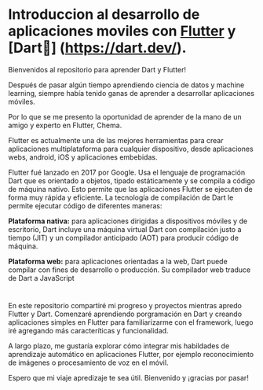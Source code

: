 # Introduccion al desarrollo de aplicaciones moviles con [Flutter](https://docs.flutter.dev/get-started/test-drive) y [Dart🎯] (https://dart.dev/).

Bienvenidos al repositorio para aprender Dart y Flutter!

Después de pasar algún tiempo aprendiendo ciencia de datos y machine learning, siempre había tenido ganas de aprender a desarrollar aplicaciones móviles.

Por lo que se me presento la oportunidad de aprender de la mano de un amigo y experto en Flutter, Chema. 

Flutter es actualmente una de las mejores herramientas para crear aplicaciones multiplataforma para cualquier dispositivo, desde aplicaciones webs, android, iOS y aplicaciones embebidas.

Flutter fué lanzado en 2017 por Google. Usa el lenguaje de programación Dart que es orientado a objetos, tipado estáticamente y se compila a código de máquina nativo. Esto permite que las aplicaciones Flutter se ejecuten de forma muy rápida y eficiente. La tecnología de compilación de Dart le permite ejecutar código de diferentes maneras:

**Plataforma nativa:** para aplicaciones dirigidas a dispositivos móviles y de escritorio, Dart incluye una máquina virtual Dart con compilación justo a tiempo (JIT) y un compilador anticipado (AOT) para producir código de máquina.

**Plataforma web:** para aplicaciones orientadas a la web, Dart puede compilar con fines de desarrollo o producción. Su compilador web traduce de Dart a JavaScript

#

En este repositorio compartiré mi progreso y proyectos mientras apredo Flutter y Dart. Comenzaré aprendiendo porgramación en Dart y creando aplicaciones simples en Flutter para familiarizarme con el framework, luego iré agregando más caracteríticas y funcionalidad.

A largo plazo, me gustaría explorar cómo integrar mis habildades de aprendizaje automático en aplicaciones Flutter, por ejemplo reconocimiento de imágenes o procesamiento de voz en el móvil.

Espero que mi viaje apredizaje te sea útil. Bienvenido y ¡gracias por pasar!
